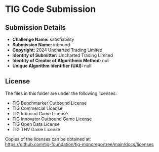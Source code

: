 # TIG Code Submission

## Submission Details

* **Challenge Name:** satisfiability
* **Submission Name:** inbound
* **Copyright:** 2024 Uncharted Trading Limited
* **Identity of Submitter:** Uncharted Trading Limited
* **Identity of Creator of Algorithmic Method:** null
* **Unique Algorithm Identifier (UAI):** null

## License

The files in this folder are under the following licenses:
* TIG Benchmarker Outbound License
* TIG Commercial License
* TIG Inbound Game License
* TIG Innovator Outbound Game License
* TIG Open Data License
* TIG THV Game License

Copies of the licenses can be obtained at:  
https://github.com/tig-foundation/tig-monorepo/tree/main/docs/licenses